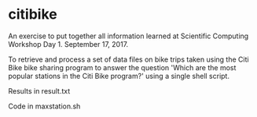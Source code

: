 # citibike
An exercise to put together all information learned at Scientific Computing Workshop Day 1. September 17, 2017.

To retrieve and process a set of data files on bike trips taken using the Citi Bike bike sharing program to answer the question
'Which are the most popular stations in the Citi Bike program?'
using a single shell script.

Results in result.txt

Code in maxstation.sh
